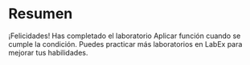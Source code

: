 # Resumen

¡Felicidades! Has completado el laboratorio Aplicar función cuando se cumple la condición. Puedes practicar más laboratorios en LabEx para mejorar tus habilidades.
